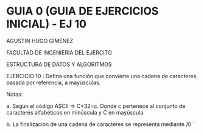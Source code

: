 # GUIA 0 (GUIA DE EJERCICIOS INICIAL) - EJ 10
AGUSTIN HUGO GIMENEZ

FACULTAD DE INGENIERIA DEL EJERCITO

ESTRUCTURA DE DATOS Y ALGORITMOS

 EJERCICIO 10 : Defina una función que convierte una cadena de caracteres, pasada por referencia, a
mayúsculas.

Notas:

a. Según el código ASCII => C+32=c. Donde c pertenece al conjunto de
caracteres alfabéticos en minúscula y C en mayúscula.

b. La finalización de una cadena de caracteres se representa mediante  ́/0 ́
